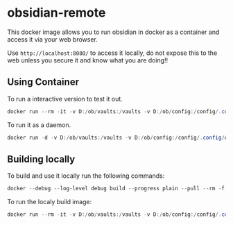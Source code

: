 # obsidian-remote

This docker image allows you to run obsidian in docker as a container and access it via your web browser.

Use `http://localhost:8080/` to access it locally, do not expose this to the web unless you secure it and know what you are doing!!

## Using Container

To run a interactive version to test it out.

```PowerShell
docker run --rm -it -v D:/ob/vaults:/vaults -v D:/ob/config:/config/.config/obsidian -p 8080:8080 ghcr.io/sytone/obsidian-remote:latest
```

To run it as a daemon.

```PowerShell
docker run -d -v D:/ob/vaults:/vaults -v D:/ob/config:/config/.config/obsidian -p 8080:8080 --name obsidian-remote ghcr.io/sytone/obsidian-remote:latest
```

## Building locally

To build and use it locally run the following commands:

```PowerShell
docker --debug --log-level debug build --progress plain --pull --rm -f "DockerFile" -t obsidian-remote:latest "."
```

To run the localy build image:

```PowerShell
docker run --rm -it -v D:/ob/vaults:/vaults -v D:/ob/config:/config/.config/obsidian -p 8080:8080 obsidian-remote:latest bash
```
